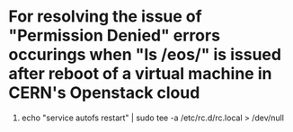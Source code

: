 # For resolving the issue of "Permission Denied" errors occurings when "ls /eos/" is issued after reboot of a virtual machine in CERN's Openstack cloud

1) echo "service autofs restart" | sudo tee -a /etc/rc.d/rc.local > /dev/null

